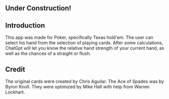 ## Under Construction!

## Introduction

This app was made for Poker, specifically Texas hold'em. The user can select his hand
from the selection of playing cards. After some calculations, ChatGpt will let you know
the relative hand strength of your current hand, as well as the chances of a straight or flush.

## Credit

The original cards were created by Chris Aguilar. The Ace of Spades was by Byron Knoll.
They were optimized by Mike Hall with help from Warren Lockhart.
